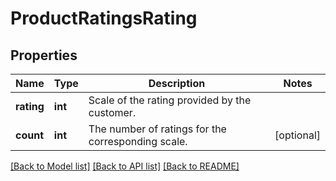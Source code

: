 # ProductRatingsRating

## Properties
Name | Type | Description | Notes
------------ | ------------- | ------------- | -------------
**rating** | **int** | Scale of the rating provided by the customer. | 
**count** | **int** | The number of ratings for the corresponding scale. | [optional] 

[[Back to Model list]](../../README.md#documentation-for-models) [[Back to API list]](../../README.md#documentation-for-api-endpoints) [[Back to README]](../../README.md)

